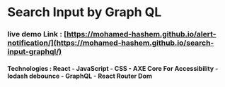 # Search Input by Graph QL

### live demo Link : [https://mohamed-hashem.github.io/alert-notification/](https://mohamed-hashem.github.io/search-input-graphql/)

#### Technologies : React - JavaScript - CSS - AXE Core For Accessibility - lodash debounce - GraphQL - React Router Dom
